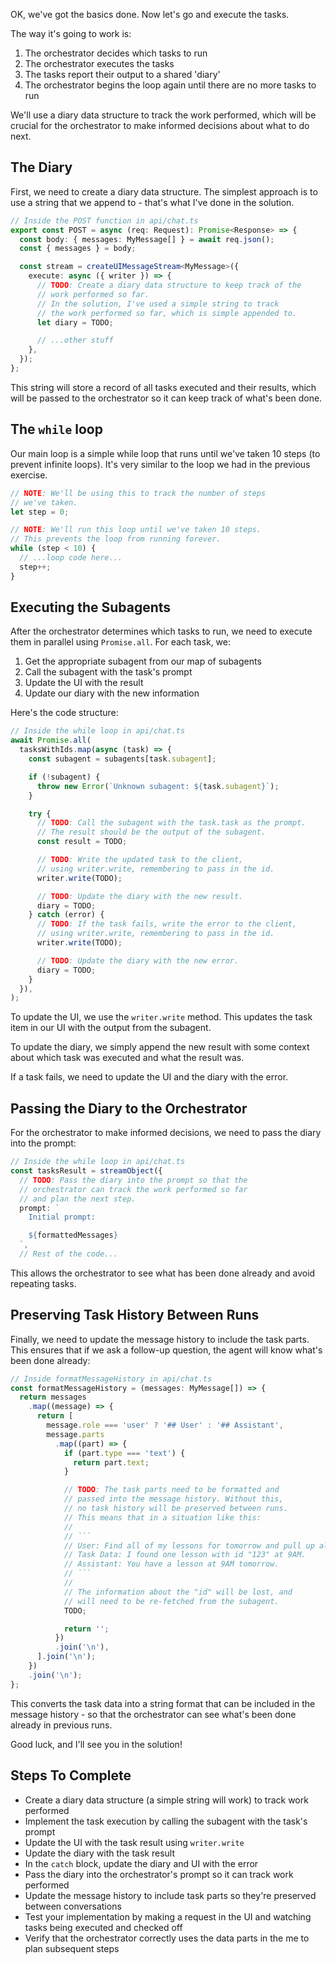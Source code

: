 OK, we've got the basics done. Now let's go and execute the tasks.

The way it's going to work is:

1. The orchestrator decides which tasks to run
2. The orchestrator executes the tasks
3. The tasks report their output to a shared 'diary'
4. The orchestrator begins the loop again until there are no more tasks to run

We'll use a diary data structure to track the work performed, which will be crucial for the orchestrator to make informed decisions about what to do next.

## The Diary

First, we need to create a diary data structure. The simplest approach is to use a string that we append to - that's what I've done in the solution.

```ts
// Inside the POST function in api/chat.ts
export const POST = async (req: Request): Promise<Response> => {
  const body: { messages: MyMessage[] } = await req.json();
  const { messages } = body;

  const stream = createUIMessageStream<MyMessage>({
    execute: async ({ writer }) => {
      // TODO: Create a diary data structure to keep track of the
      // work performed so far.
      // In the solution, I've used a simple string to track
      // the work performed so far, which is simple appended to.
      let diary = TODO;

      // ...other stuff
    },
  });
};
```

This string will store a record of all tasks executed and their results, which will be passed to the orchestrator so it can keep track of what's been done.

## The `while` loop

Our main loop is a simple while loop that runs until we've taken 10 steps (to prevent infinite loops). It's very similar to the loop we had in the previous exercise.

```ts
// NOTE: We'll be using this to track the number of steps
// we've taken.
let step = 0;

// NOTE: We'll run this loop until we've taken 10 steps.
// This prevents the loop from running forever.
while (step < 10) {
  // ...loop code here...
  step++;
}
```

## Executing the Subagents

After the orchestrator determines which tasks to run, we need to execute them in parallel using `Promise.all`. For each task, we:

1. Get the appropriate subagent from our map of subagents
2. Call the subagent with the task's prompt
3. Update the UI with the result
4. Update our diary with the new information

Here's the code structure:

```ts
// Inside the while loop in api/chat.ts
await Promise.all(
  tasksWithIds.map(async (task) => {
    const subagent = subagents[task.subagent];

    if (!subagent) {
      throw new Error(`Unknown subagent: ${task.subagent}`);
    }

    try {
      // TODO: Call the subagent with the task.task as the prompt.
      // The result should be the output of the subagent.
      const result = TODO;

      // TODO: Write the updated task to the client,
      // using writer.write, remembering to pass in the id.
      writer.write(TODO);

      // TODO: Update the diary with the new result.
      diary = TODO;
    } catch (error) {
      // TODO: If the task fails, write the error to the client,
      // using writer.write, remembering to pass in the id.
      writer.write(TODO);

      // TODO: Update the diary with the new error.
      diary = TODO;
    }
  }),
);
```

To update the UI, we use the `writer.write` method. This updates the task item in our UI with the output from the subagent.

To update the diary, we simply append the new result with some context about which task was executed and what the result was.

If a task fails, we need to update the UI and the diary with the error.

## Passing the Diary to the Orchestrator

For the orchestrator to make informed decisions, we need to pass the diary into the prompt:

```ts
// Inside the while loop in api/chat.ts
const tasksResult = streamObject({
  // TODO: Pass the diary into the prompt so that the
  // orchestrator can track the work performed so far
  // and plan the next step.
  prompt: `
    Initial prompt:

    ${formattedMessages}
  `,
  // Rest of the code...
```

This allows the orchestrator to see what has been done already and avoid repeating tasks.

## Preserving Task History Between Runs

Finally, we need to update the message history to include the task parts. This ensures that if we ask a follow-up question, the agent will know what's been done already:

````ts
// Inside formatMessageHistory in api/chat.ts
const formatMessageHistory = (messages: MyMessage[]) => {
  return messages
    .map((message) => {
      return [
        message.role === 'user' ? '## User' : '## Assistant',
        message.parts
          .map((part) => {
            if (part.type === 'text') {
              return part.text;
            }

            // TODO: The task parts need to be formatted and
            // passed into the message history. Without this,
            // no task history will be preserved between runs.
            // This means that in a situation like this:
            //
            // ```
            // User: Find all of my lessons for tomorrow and pull up all of their notes.
            // Task Data: I found one lesson with id "123" at 9AM.
            // Assistant: You have a lesson at 9AM tomorrow.
            // ```
            //
            // The information about the "id" will be lost, and
            // will need to be re-fetched from the subagent.
            TODO;

            return '';
          })
          .join('\n'),
      ].join('\n');
    })
    .join('\n');
};
````

This converts the task data into a string format that can be included in the message history - so that the orchestrator can see what's been done already in previous runs.

Good luck, and I'll see you in the solution!

## Steps To Complete

- Create a diary data structure (a simple string will work) to track work performed
- Implement the task execution by calling the subagent with the task's prompt
- Update the UI with the task result using `writer.write`
- Update the diary with the task result
- In the `catch` block, update the diary and UI with the error
- Pass the diary into the orchestrator's prompt so it can track work performed
- Update the message history to include task parts so they're preserved between conversations
- Test your implementation by making a request in the UI and watching tasks being executed and checked off
- Verify that the orchestrator correctly uses the data parts in the me to plan subsequent steps
